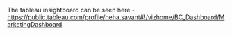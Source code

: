 The tableau insightboard can be seen here - https://public.tableau.com/profile/neha.savant#!/vizhome/BC_Dashboard/MarketingDashboard
